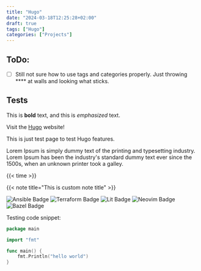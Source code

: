```yaml
---
title: "Hugo"
date: "2024-03-18T12:25:28+02:00"
draft: true
tags: ["Hugo"]
categories: ["Projects"]
---
```


## ToDo:

- [ ] Still not sure how to use tags and categories properly. Just throwing \*\*\*\*
      at walls and looking what sticks.

## Tests

This is **bold** text, and this is _emphasized_ text.

Visit the [Hugo](https://gohugo.io) website!

This is just test page to test Hugo features.

Lorem Ipsum is simply dummy text of the printing and typesetting industry. Lorem
Ipsum has been the industry's standard dummy text ever since the 1500s, when an
unknown printer took a galley.

{{< time >}}

{{< note title="This is custom note title" >}}

![Ansible Badge](https://img.shields.io/badge/Ansible-E00?logo=ansible&logoColor=fff&style=flat)
![Terraform Badge](https://img.shields.io/badge/Terraform-844FBA?logo=terraform&logoColor=fff&style=flat)
![Lit Badge](https://img.shields.io/badge/Lit-324FFF?logo=lit&logoColor=fff&style=flat)
![Neovim Badge](https://img.shields.io/badge/Neovim-57A143?logo=neovim&logoColor=fff&style=flat)
![Bazel Badge](https://img.shields.io/badge/Bazel-43A047?logo=bazel&logoColor=fff&style=flat)

Testing code snippet:

```go
package main

import "fmt"

func main() {
    fmt.Println("hello world")
}
```

